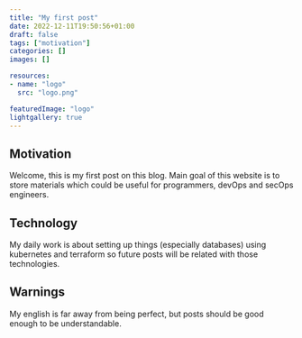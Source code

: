 ```yaml
---
title: "My first post"
date: 2022-12-11T19:50:56+01:00
draft: false
tags: ["motivation"]
categories: []
images: []

resources:
- name: "logo"
  src: "logo.png"

featuredImage: "logo"
lightgallery: true
---
```


## Motivation
Welcome, this is my first post on this blog. Main goal of this website is to store materials which could be useful for programmers, devOps and secOps engineers.

## Technology
My daily work is about setting up things (especially databases) using kubernetes and terraform so future posts will be related with those technologies.

## Warnings
My english is far away from being perfect, but posts should be good enough to be understandable.


